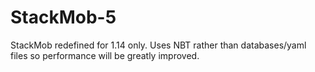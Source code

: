 # StackMob-5

StackMob redefined for 1.14 only. Uses NBT rather than databases/yaml files so performance will be greatly improved.
